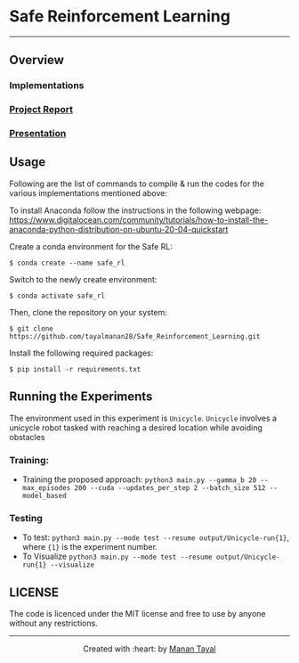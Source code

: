 # Safe Reinforcement Learning

***

## Overview


### Implementations 



### [Project Report]()

### [Presentation]()

## Usage

Following are the list of commands to compile \& run the codes for the various implementations mentioned above:

To install Anaconda follow the instructions in the following webpage:  
https://www.digitalocean.com/community/tutorials/how-to-install-the-anaconda-python-distribution-on-ubuntu-20-04-quickstart

Create a conda environment for the Safe RL:  
```
$ conda create --name safe_rl  
```
Switch to the newly create environment:  
```
$ conda activate safe_rl  
```
Then, clone the repository on your system:
```
$ git clone https://github.com/tayalmanan28/Safe_Reinforcement_Learning.git
```

Install the following required packages:
```
$ pip install -r requirements.txt
```

## Running the Experiments
The environment used in this experiment is `Unicycle`. `Unicycle` involves a unicycle robot tasked with reaching a desired location while avoiding obstacles

### Training: 

* Training the proposed approach: 
`python3 main.py --gamma_b 20 --max_episodes 200 --cuda --updates_per_step 2 --batch_size 512 --model_based`

<!-- * Training the baseline:
`python3 main.py --gamma_b 20 --max_episodes 200 --cuda --updates_per_step 1 --batch_size 256 --no_diff_qp`

* Training the modified approach from "End-to-End Safe Reinforcement Learning through Barrier Functions for Safety-Critical Continuous Control Tasks": 
`python3 main.py --gamma_b 20 --max_episodes 200 --cuda --updates_per_step 1 --batch_size 256 --no_diff_qp --use_comp True`
 -->
 
### Testing

* To test: `python3 main.py --mode test --resume output/Unicycle-run{1}`, where `{1}` is the experiment number.
* To Visualize `python3 main.py --mode test --resume output/Unicycle-run{1} --visualize`

## LICENSE

The code is licenced under the MIT license and free to use by anyone without any restrictions.

***

<p align='center'>Created with :heart: by <a href="https://github.com/tayalmanan28">Manan Tayal</a> </p>
